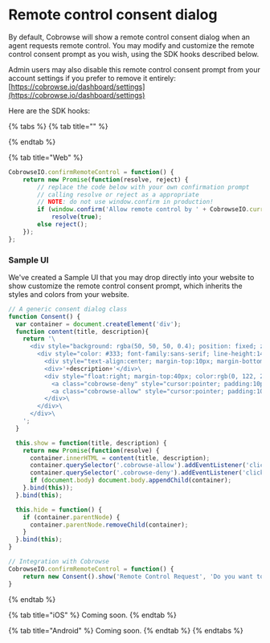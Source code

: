 # Remote control consent dialog

By default, Cobrowse will show a remote control consent dialog when an agent requests remote control. You may modify and customize the remote control consent prompt as you wish, using the SDK hooks described below.

Admin users may also disable this remote control consent prompt from your account settings if you prefer to remove it entirely: [https://cobrowse.io/dashboard/settings](https://cobrowse.io/dashboard/settings)

Here are the SDK hooks:

{% tabs %}
{% tab title="" %}

{% endtab %}

{% tab title="Web" %}
```javascript
CobrowseIO.confirmRemoteControl = function() {
    return new Promise(function(resolve, reject) {
        // replace the code below with your own confirmation prompt
        // calling resolve or reject as a appropriate
        // NOTE: do not use window.confirm in production!
        if (window.confirm('Allow remote control by ' + CobrowseIO.currentSession.agent().name + '?')) 
            resolve(true);
        else reject();
    });
};

```

### Sample UI

We've created a Sample UI that you may drop directly into your website to show customize the remote control consent prompt, which inherits the styles and colors from your website.

```javascript
// A generic consent dialog class
function Consent() {
  var container = document.createElement('div');
  function content(title, description){
    return '\
      <div style="background: rgba(50, 50, 50, 0.4); position: fixed; z-index: 2147483647; bottom: 0; top: 0; left: 0; right: 0">\
        <div style="color: #333; font-family:sans-serif; line-height:140%; position:fixed; padding:25px; background:white; border-radius:15px; z-index:2147483647; top:50px; left:50%; width:75%; max-width:350px; transform:translateX(-50%); box-shadow:0px 0px 15px #33333322;">\
          <div style="text-align:center; margin-top:10px; margin-bottom:20px"><b>'+title+'</b></div>\
          <div>'+description+'</div>\
          <div style="float:right; margin-top:40px; color:rgb(0, 122, 255);">\
            <a class="cobrowse-deny" style="cursor:pointer; padding:10px;">Deny</a>\
            <a class="cobrowse-allow" style="cursor:pointer; padding:10px; font-weight: bold;">Allow</a>\
          </div>\
        </div>\
      </div>\
    ';
  }

  this.show = function(title, description) {
    return new Promise(function(resolve) {
      container.innerHTML = content(title, description);
      container.querySelector('.cobrowse-allow').addEventListener('click', function(){ resolve(true); this.hide() }.bind(this));
      container.querySelector('.cobrowse-deny').addEventListener('click', function(){ resolve(false); this.hide() }.bind(this));
      if (document.body) document.body.appendChild(container);
    }.bind(this));
  }.bind(this);

  this.hide = function() {
    if (container.parentNode) {
      container.parentNode.removeChild(container);
    }
  }.bind(this);
}

// Integration with Cobrowse
CobrowseIO.confirmRemoteControl = function() {
    return new Consent().show('Remote Control Request', 'Do you want to allow remote control by ' + CobrowseIO.currentSession.agent().name + '?');
}
```
{% endtab %}

{% tab title="iOS" %}
Coming soon. 
{% endtab %}

{% tab title="Android" %}
Coming soon.
{% endtab %}
{% endtabs %}

